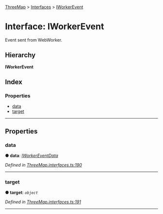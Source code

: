 [ThreeMap](../README.md) > [Interfaces](../modules/interfaces.md) > [IWorkerEvent](../interfaces/interfaces.iworkerevent.md)

# Interface: IWorkerEvent

Event sent from WebWorker.

## Hierarchy

**IWorkerEvent**

## Index

### Properties

* [data](interfaces.iworkerevent.md#data)
* [target](interfaces.iworkerevent.md#target)

---

## Properties

<a id="data"></a>

###  data

**● data**: *[IWorkerEventData](interfaces.iworkereventdata.md)*

*Defined in [ThreeMap.interfaces.ts:190](https://github.com/areknawo/Three-Map/blob/41e1f78/src/ThreeMap.interfaces.ts#L190)*

___
<a id="target"></a>

###  target

**● target**: *`object`*

*Defined in [ThreeMap.interfaces.ts:191](https://github.com/areknawo/Three-Map/blob/41e1f78/src/ThreeMap.interfaces.ts#L191)*

___

